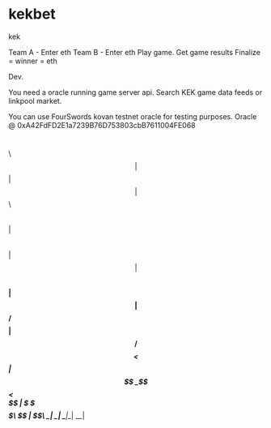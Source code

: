 # kekbet
kek

Team A - Enter eth
Team B - Enter eth
Play game. 
Get game results
Finalize = winner = eth



Dev. 

You need a oracle running game server api. Search KEK game data feeds or linkpool market. 

You can use FourSwords kovan testnet oracle for testing purposes. Oracle @ 0xA42FdFD2E1a7239B76D753803cbB7611004FE068







$$\                 $$\       
$$ |                $$ |      
$$ |  $$\  $$$$$$\  $$ |  $$\ 
$$ | $$  |$$  __$$\ $$ | $$  |
$$$$$$  / $$$$$$$$ |$$$$$$  / 
$$  _$$<  $$   ____|$$  _$$<  
$$ | \$$\ \$$$$$$$\ $$ | \$$\ 
\__|  \__| \_______|\__|  \__|
                              
                              
                              

